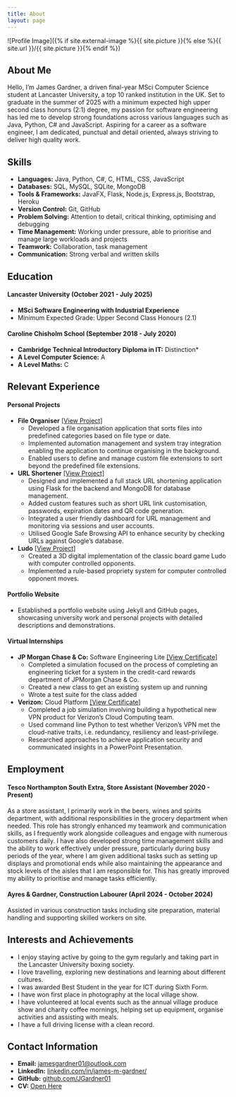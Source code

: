 ```yaml
---
title: About
layout: page
---
```

![Profile Image]({% if site.external-image %}{{ site.picture }}{% else %}{{ site.url }}/{{ site.picture }}{% endif %})
<br>
## About Me
Hello, I’m James Gardner, a driven final-year MSci Computer Science student at Lancaster University, a top 10 ranked institution in the UK. Set to graduate in the summer of 2025 with a minimum expected high upper second class honours (2:1) degree, my passion for software engineering has led me to develop strong foundations across various languages such as Java, Python, C# and JavaScript. Aspiring for a career as a software engineer, I am dedicated, punctual and detail oriented, always striving to deliver high quality work.

## Skills
- **Languages:** Java, Python, C#, C, HTML, CSS, JavaScript
- **Databases:** SQL, MySQL, SQLite, MongoDB
- **Tools & Frameworks:** JavaFX, Flask, Node.js, Express.js, Bootstrap, Heroku 
- **Version Control:** Git, GitHub
- **Problem Solving:** Attention to detail, critical thinking, optimising and debugging
- **Time Management:** Working under pressure, able to prioritise and manage large workloads and projects
- **Teamwork:** Collaboration, task management
- **Communication:** Strong verbal and written skills

## Education
#### Lancaster University (October 2021 - July 2025)
- **MSci Software Engineering with Industrial Experience**
- Minimum Expected Grade: Upper Second Class Honours (2.1)

#### Caroline Chisholm School (September 2018 - July 2020)
- **Cambridge Technical Introductory Diploma in IT:** Distinction*
- **A Level Computer Science:** A
- **A Level Maths:** C

## Relevant Experience
#### Personal Projects
- **File Organiser** <a href="/File-Organiser/">[View Project]</a>
  - Developed a file organisation application that sorts files into predefined categories based on file type or date.
  - Implemented automation management and system tray integration enabling the application to continue organising in the background.
  - Enabled users to define and manage custom file extensions to sort beyond the predefined file extensions.
- **URL Shortener** <a href="/URL-Shortener/">[View Project]</a>
  -	Designed and implemented a full stack URL shortening application using Flask for the backend and MongoDB for database management.
  - Added custom features such as short URL link customisation, passwords, expiration dates and QR code generation.
  - Integrated a user friendly dashboard for URL management and monitoring via sessions and user accounts.
  - Utilised Google Safe Browsing API to enhance security by checking URLs against Google’s database.
- **Ludo** <a href="/Ludo-Game/">[View Project]</a>
  - Created a 3D digital implementation of the classic board game Ludo with computer controlled opponents.
  - Implemented a rule-based propriety system for computer controlled opponent moves.


#### Portfolio Website
- Established a portfolio website using Jekyll and GitHub pages, showcasing university work and personal projects with detailed descriptions and demonstrations.

#### Virtual Internships
- **JP Morgan Chase & Co:** Software Engineering Lite <a href="/assets/virtualInternships/JPMorganChaseLite.pdf" target="_blank">[View Certificate]</a>
  - Completed a simulation focused on the process of completing an engineering ticket for a system in the credit-card rewards department of JPMorgan Chase & Co.
  - Created a new class to get an existing system up and running
  - Wrote a test suite for the class added
- **Verizon:** Cloud Platform <a href="/assets/virtualInternships/VerizonCloudPlatform.pdf" target="_blank">[View Certificate]</a>
  - Completed a job simulation involving building a hypothetical new VPN product for Verizon’s Cloud Computing team.
  - Used command line Python to test whether Verizon’s VPN met the cloud-native traits, i.e. redundancy, resiliency and least-privilege.
  - Researched approaches to achieve application security and communicated insights in a PowerPoint Presentation.


## Employment
#### Tesco Northampton South Extra, Store Assistant (November 2020 - Present)
As a store assistant, I primarily work in the beers, wines and spirits department, with additional responsibilities in the grocery department when needed. This role has strongly enhanced my teamwork and communication skills, as I frequently work alongside colleagues and engage with numerous customers daily. I have also developed strong time management skills and the ability to work effectively under pressure, particularly during busy periods of the year, where I am given additional tasks such as setting up displays and promotional ends while also maintaining the appearance and stock levels of the aisles that I am responsible for. This has greatly improved my ability to prioritise and manage tasks efficiently.

#### Ayres & Gardner, Construction Labourer (April 2024 - October 2024)
Assisted in various construction tasks including site preparation, material handling and supporting skilled workers on site.

## Interests and Achievements</h2>
- I enjoy staying active by going to the gym regularly and taking part in the Lancaster University boxing society.</li>
- I love travelling, exploring new destinations and learning about different cultures.</li>
- I was awarded Best Student in the year for ICT during Sixth Form.</li>
- I have won first place in photography at the local village show.</li>
- I have volunteered at local events such as the annual village produce show and charity coffee mornings, helping set up equipment, organise activities and assisting with meals.</li>
- I have a full driving license with a clean record.</li>

## Contact Information</h2>
- **Email:** <a href="jamesgardner01@outlook.com" target="_blank">jamesgardner01@outlook.com</a>
- **LinkedIn:** <a href="https://www.linkedin.com/in/james-m-gardner/" target="_blank">linkedin.com/in/james-m-gardner/</a>
- **GitHub:** <a href="https://github.com/JGardner01" target="_blank">github.com/JGardner01</a>
- **CV:** <a href="/assets/JAMES_GARDNER_CV.pdf" target="_blank">Open Here</a>
